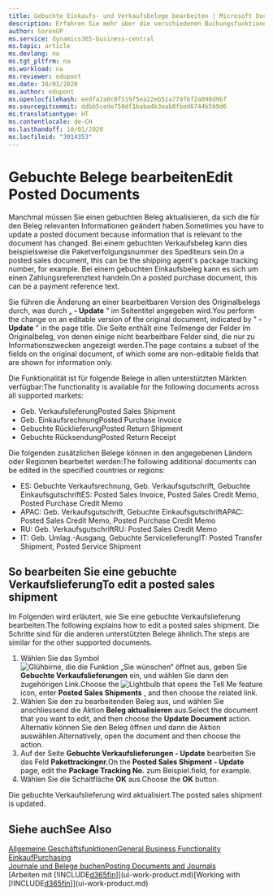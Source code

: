 ```yaml
---
title: Gebuchte Einkaufs- und Verkaufsbelege bearbeiten | Microsoft Docs
description: Erfahren Sie mehr über die verschiedenen Buchungsfunktionen zum Buchen von Einkaufsbelegen und wie Sie gebuchte Belege aktualisieren können.
author: SorenGP
ms.service: dynamics365-business-central
ms.topic: article
ms.devlang: na
ms.tgt_pltfrm: na
ms.workload: na
ms.reviewer: edupont
ms.date: 10/01/2020
ms.author: edupont
ms.openlocfilehash: eedfa2a0c0f519f5ea22eb51a779f6f2a090d9bf
ms.sourcegitcommit: ddbb5cede750df1baba4b3eab8fbed6744b5b9d6
ms.translationtype: HT
ms.contentlocale: de-CH
ms.lasthandoff: 10/01/2020
ms.locfileid: "3914353"
---
```

# <a name="edit-posted-documents"></a><span data-ttu-id="ccf04-103">Gebuchte Belege bearbeiten</span><span class="sxs-lookup"><span data-stu-id="ccf04-103">Edit Posted Documents</span></span>

<span data-ttu-id="ccf04-104">Manchmal müssen Sie einen gebuchten Beleg aktualisieren, da sich die für den Beleg relevanten Informationen geändert haben.</span><span class="sxs-lookup"><span data-stu-id="ccf04-104">Sometimes you have to update a posted document because information that is relevant to the document has changed.</span></span> <span data-ttu-id="ccf04-105">Bei einem gebuchten Verkaufsbeleg kann dies beispielsweise die Paketverfolgungsnummer des Spediteurs sein.</span><span class="sxs-lookup"><span data-stu-id="ccf04-105">On a posted sales document, this can be the shipping agent's package tracking number, for example.</span></span> <span data-ttu-id="ccf04-106">Bei einem gebuchten Einkaufsbeleg kann es sich um einen Zahlungsreferenztext handeln.</span><span class="sxs-lookup"><span data-stu-id="ccf04-106">On a posted purchase document, this can be a payment reference text.</span></span>

<span data-ttu-id="ccf04-107">Sie führen die Änderung an einer bearbeitbaren Version des Originalbelegs durch, was durch „ **- Update** “ im Seitentitel angegeben wird.</span><span class="sxs-lookup"><span data-stu-id="ccf04-107">You perform the change on an editable version of the original document, indicated by " **- Update** " in the page title.</span></span> <span data-ttu-id="ccf04-108">Die Seite enthält eine Teilmenge der Felder im Originalbeleg, von denen einige nicht bearbeitbare Felder sind, die nur zu Informationszwecken angezeigt werden.</span><span class="sxs-lookup"><span data-stu-id="ccf04-108">The page contains a subset of the fields on the original document, of which some are non-editable fields that are shown for information only.</span></span>

<span data-ttu-id="ccf04-109">Die Funktionalität ist für folgende Belege in allen unterstützten Märkten verfügbar:</span><span class="sxs-lookup"><span data-stu-id="ccf04-109">The functionality is available for the following documents across all supported markets:</span></span>

- <span data-ttu-id="ccf04-110">Geb. Verkaufslieferung</span><span class="sxs-lookup"><span data-stu-id="ccf04-110">Posted Sales Shipment</span></span>
- <span data-ttu-id="ccf04-111">Geb. Einkaufsrechnung</span><span class="sxs-lookup"><span data-stu-id="ccf04-111">Posted Purchase Invoice</span></span>
- <span data-ttu-id="ccf04-112">Gebuchte Rücklieferung</span><span class="sxs-lookup"><span data-stu-id="ccf04-112">Posted Return Shipment</span></span>
- <span data-ttu-id="ccf04-113">Gebuchte Rücksendung</span><span class="sxs-lookup"><span data-stu-id="ccf04-113">Posted Return Receipt</span></span>

<span data-ttu-id="ccf04-114">Die folgenden zusätzlichen Belege können in den angegebenen Ländern oder Regionen bearbeitet werden:</span><span class="sxs-lookup"><span data-stu-id="ccf04-114">The following additional documents can be edited in the specified countries or regions:</span></span>

- <span data-ttu-id="ccf04-115">ES: Gebuchte Verkaufsrechnung, Geb. Verkaufsgutschrift, Gebuchte Einkaufsgutschrift</span><span class="sxs-lookup"><span data-stu-id="ccf04-115">ES: Posted Sales Invoice, Posted Sales Credit Memo, Posted Purchase Credit Memo</span></span>
- <span data-ttu-id="ccf04-116">APAC: Geb. Verkaufsgutschrift, Gebuchte Einkaufsgutschrift</span><span class="sxs-lookup"><span data-stu-id="ccf04-116">APAC: Posted Sales Credit Memo, Posted Purchase Credit Memo</span></span>
- <span data-ttu-id="ccf04-117">RU: Geb. Verkaufsgutschrift</span><span class="sxs-lookup"><span data-stu-id="ccf04-117">RU: Posted Sales Credit Memo</span></span>
- <span data-ttu-id="ccf04-118">IT: Geb. Umlag.-Ausgang, Gebuchte Servicelieferung</span><span class="sxs-lookup"><span data-stu-id="ccf04-118">IT: Posted Transfer Shipment, Posted Service Shipment</span></span>

## <a name="to-edit-a-posted-sales-shipment"></a><span data-ttu-id="ccf04-119">So bearbeiten Sie eine gebuchte Verkaufslieferung</span><span class="sxs-lookup"><span data-stu-id="ccf04-119">To edit a posted sales shipment</span></span>

<span data-ttu-id="ccf04-120">Im Folgenden wird erläutert, wie Sie eine gebuchte Verkaufslieferung bearbeiten.</span><span class="sxs-lookup"><span data-stu-id="ccf04-120">The following explains how to edit a posted sales shipment.</span></span> <span data-ttu-id="ccf04-121">Die Schritte sind für die anderen unterstützten Belege ähnlich.</span><span class="sxs-lookup"><span data-stu-id="ccf04-121">The steps are similar for the other supported documents.</span></span>

1. <span data-ttu-id="ccf04-122">Wählen Sie das Symbol ![Glühbirne, die die Funktion „Sie wünschen“ öffnet](media/ui-search/search_small.png "Tell Me-Funktion") aus, geben Sie **Gebuchte Verkaufslieferungen** ein, und wählen Sie dann den zugehörigen Link.</span><span class="sxs-lookup"><span data-stu-id="ccf04-122">Choose the ![Lightbulb that opens the Tell Me feature](media/ui-search/search_small.png "Tell me what you want to do") icon, enter **Posted Sales Shipments** , and then choose the related link.</span></span>
2. <span data-ttu-id="ccf04-123">Wählen Sie den zu bearbeitenden Beleg aus, und wählen Sie anschliessend die Aktion **Beleg aktualisieren** aus.</span><span class="sxs-lookup"><span data-stu-id="ccf04-123">Select the document that you want to edit, and then choose the **Update Document** action.</span></span> <span data-ttu-id="ccf04-124">Alternativ können Sie den Beleg öffnen und dann die Aktion auswählen.</span><span class="sxs-lookup"><span data-stu-id="ccf04-124">Alternatively, open the document and then choose the action.</span></span>
3. <span data-ttu-id="ccf04-125">Auf der Seite **Gebuchte Verkaufslieferungen - Update** bearbeiten Sie das Feld **Pakettrackingnr.**</span><span class="sxs-lookup"><span data-stu-id="ccf04-125">On the **Posted Sales Shipment - Update** page, edit the **Package Tracking No.**</span></span> <span data-ttu-id="ccf04-126">zum Beispiel.</span><span class="sxs-lookup"><span data-stu-id="ccf04-126">field, for example.</span></span>
4. <span data-ttu-id="ccf04-127">Wählen Sie die Schaltfläche **OK** aus.</span><span class="sxs-lookup"><span data-stu-id="ccf04-127">Choose the **OK** button.</span></span>

<span data-ttu-id="ccf04-128">Die gebuchte Verkaufslieferung wird aktualisiert.</span><span class="sxs-lookup"><span data-stu-id="ccf04-128">The posted sales shipment is updated.</span></span>

## <a name="see-also"></a><span data-ttu-id="ccf04-129">Siehe auch</span><span class="sxs-lookup"><span data-stu-id="ccf04-129">See Also</span></span>

[<span data-ttu-id="ccf04-130">Allgemeine Geschäftsfunktionen</span><span class="sxs-lookup"><span data-stu-id="ccf04-130">General Business Functionality</span></span>](ui-across-business-areas.md)  
[<span data-ttu-id="ccf04-131">Einkauf</span><span class="sxs-lookup"><span data-stu-id="ccf04-131">Purchasing</span></span>](purchasing-manage-purchasing.md)  
[<span data-ttu-id="ccf04-132">Journale und Belege buchen</span><span class="sxs-lookup"><span data-stu-id="ccf04-132">Posting Documents and Journals</span></span>](ui-post-documents-journals.md)  
<span data-ttu-id="ccf04-133">[Arbeiten mit [!INCLUDE[d365fin](includes/d365fin_md.md)]](ui-work-product.md)</span><span class="sxs-lookup"><span data-stu-id="ccf04-133">[Working with [!INCLUDE[d365fin](includes/d365fin_md.md)]](ui-work-product.md)</span></span>  
